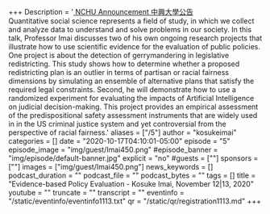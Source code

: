 +++
Description = '[ NCHU Announcement 中興大學公告 ](https://www2.nchu.edu.tw/news-detail/id/49752)  <br />  Quantitative social science represents a field of study, in which we collect and analyze data to understand and solve problems in our society.  In this talk, Professor Imai discusses two of his own ongoing research projects that illustrate how to use scientific evidence for the evaluation of public policies.  One project is about the detection of gerrymandering in legislative redistricting.  This study shows how to determine whether a proposed redistricting plan is an outlier in terms of partisan or racial fairness dimensions by simulating an ensemble of alternative plans that satisfy the required legal constraints.  Second, he will demonstrate how to use a randomized experiment for evaluating the impacts of Artificial Intelligence on judicial decision-making.  This project provides an empirical assessment of the predispositional safety assessment instruments that are widely used in in the US criminal justice system and yet controversial from the perspective of racial fairness.'
aliases = ["/5"]
author = "kosukeimai"
categories = []
date = "2020-10-17T04:10:01-05:00"
episode = "5"
episode_image = "img/guest/Imai450.png"
#episode_banner = "img/episode/default-banner.jpg"
explicit = "no"
#guests = [""]
sponsors = [""]
images = ["img/guest/Imai450.png"]
news_keywords = []
podcast_duration = ""
podcast_file = ""
podcast_bytes = ""
tags = []
title = "Evidence-based Policy Evaluation - Kosuke Imai, November 12|13, 2020"
youtube = ""
truncate = ""
transcript = ""
eventinfo = "/static/eventinfo/eventinfo1113.txt"
qr = "/static/qr/registration1113.md"
+++
